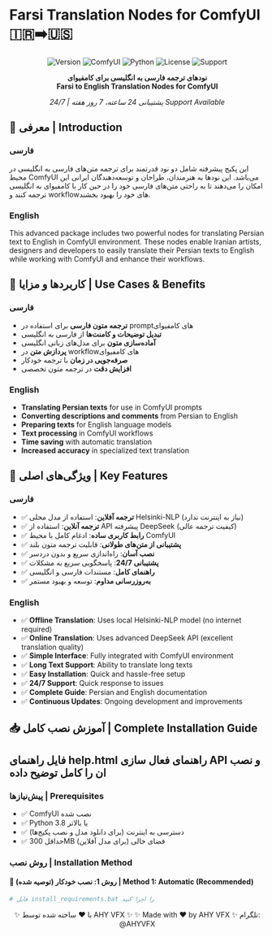 # Farsi Translation Nodes for ComfyUI 🇮🇷➡️🇺🇸

<div align="center">

![Version](https://img.shields.io/badge/version-2.0.0-blue)
![ComfyUI](https://img.shields.io/badge/ComfyUI-✓-green)
![Python](https://img.shields.io/badge/python-3.8+-orange)
![License](https://img.shields.io/badge/license-MIT-lightgrey)
![Support](https://img.shields.io/badge/support-24/7-brightgreen)

**نودهای ترجمه فارسی به انگلیسی برای کامفیوای**  
**Farsi to English Translation Nodes for ComfyUI**

*پشتیبانی 24 ساعته، 7 روز هفته | 24/7 Support Available*

</div>

## 📖 معرفی | Introduction

### فارسی
این پکیج پیشرفته شامل دو نود قدرتمند برای ترجمه متن‌های فارسی به انگلیسی در محیط ComfyUI می‌باشد. این نودها به هنرمندان، طراحان و توسعه‌دهندگان ایرانی این امکان را می‌دهند تا به راحتی متن‌های فارسی خود را در حین کار با کامفیوای به انگلیسی ترجمه کنند و workflowهای خود را بهبود بخشند.

### English
This advanced package includes two powerful nodes for translating Persian text to English in ComfyUI environment. These nodes enable Iranian artists, designers and developers to easily translate their Persian texts to English while working with ComfyUI and enhance their workflows.

## 🎯 کاربردها و مزایا | Use Cases & Benefits

### فارسی
- **ترجمه متون فارسی** برای استفاده در promptهای کامفیوای
- **تبدیل توضیحات و کامنت‌ها** از فارسی به انگلیسی
- **آماده‌سازی متون** برای مدل‌های زبانی انگلیسی
- **پردازش متن** در workflowهای کامفیوای
- **صرفه‌جویی در زمان** با ترجمه خودکار
- **افزایش دقت** در ترجمه متون تخصصی

### English
- **Translating Persian texts** for use in ComfyUI prompts
- **Converting descriptions and comments** from Persian to English
- **Preparing texts** for English language models
- **Text processing** in ComfyUI workflows
- **Time saving** with automatic translation
- **Increased accuracy** in specialized text translation

## 🚀 ویژگی‌های اصلی | Key Features

### فارسی
- ✅ **ترجمه آفلاین**: استفاده از مدل محلی Helsinki-NLP (نیاز به اینترنت ندارد)
- ✅ **ترجمه آنلاین**: استفاده از API پیشرفته DeepSeek (کیفیت ترجمه عالی)
- ✅ **رابط کاربری ساده**: ادغام کامل با محیط ComfyUI
- ✅ **پشتیبانی از متن‌های طولانی**: قابلیت ترجمه متون بلند
- ✅ **نصب آسان**: راه‌اندازی سریع و بدون دردسر
- ✅ **پشتیبانی 24/7**: پاسخگویی سریع به مشکلات
- ✅ **راهنمای کامل**: مستندات فارسی و انگلیسی
- ✅ **به‌روزرسانی مداوم**: توسعه و بهبود مستمر

### English
- ✅ **Offline Translation**: Uses local Helsinki-NLP model (no internet required)
- ✅ **Online Translation**: Uses advanced DeepSeek API (excellent translation quality)
- ✅ **Simple Interface**: Fully integrated with ComfyUI environment
- ✅ **Long Text Support**: Ability to translate long texts
- ✅ **Easy Installation**: Quick and hassle-free setup
- ✅ **24/7 Support**: Quick response to issues
- ✅ **Complete Guide**: Persian and English documentation
- ✅ **Continuous Updates**: Ongoing development and improvements

## 📥 آموزش نصب کامل | Complete Installation Guide
## فایل راهنمای help.html راهنمای فعال سازی API و نصب ان را کامل توضیح داده

### پیش‌نیازها | Prerequisites
- ✅ ComfyUI نصب شده
- ✅ Python 3.8 یا بالاتر
- ✅ دسترسی به اینترنت (برای دانلود مدل و نصب پکیج‌ها)
- ✅ حداقل 300MB فضای خالی (برای مدل آفلاین)

### روش نصب | Installation Method

#### 🎯 روش 1: نصب خودکار (توصیه شده) | Method 1: Automatic (Recommended)
```bash
# فایل install_requirements.bat را اجرا کنید
```


<div align="center">
✨ با ❤️ ساخته شده توسط AHY VFX ✨
✨ Made with ❤️ by AHY VFX ✨
تلگرام: @AHYVFX
</div>
